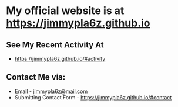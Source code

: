 # My official website is at https://jimmypla6z.github.io
## See My Recent Activity At 
- https://jimmypla6z.github.io/#activity
## Contact Me via:
- Email - jimmypla6z@mail.com
- Submitting Contact Form - https://jimmypla6z.github.io/#contact
